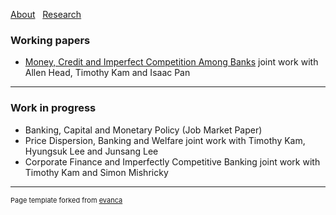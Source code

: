 [About](/About) &nbsp; [Research](/index) &nbsp; 




### Working papers

- [Money, Credit and Imperfect Competition Among Banks](https://github.com/samiengmanng/samiengmanng.github.io/files/8138292/hknp-2022-02-03.pdf)
  joint work with Allen Head, Timothy Kam and Isaac Pan 
  
---

### Work in progress

- Banking, Capital and Monetary Policy (Job Market Paper)
- Price Dispersion, Banking and Welfare joint work with Timothy Kam, Hyungsuk Lee and Junsang Lee
- Corporate Finance and Imperfectly Competitive Banking joint work with Timothy Kam and Simon Mishricky

---
<p style="font-size:11px">Page template forked from <a href="https://github.com/evanca/quick-portfolio">evanca</a></p>
<!-- Remove above link if you don't want to attibute -->
